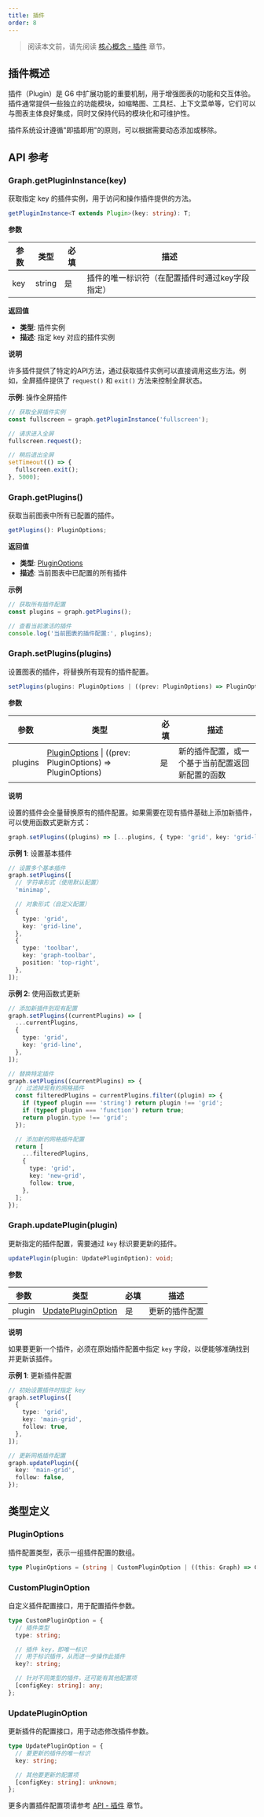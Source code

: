 ```yaml
---
title: 插件
order: 8
---
```


> 阅读本文前，请先阅读 [核心概念 - 插件](/manual/core-concept/plugin) 章节。

## 插件概述

插件（Plugin）是 G6 中扩展功能的重要机制，用于增强图表的功能和交互体验。插件通常提供一些独立的功能模块，如缩略图、工具栏、上下文菜单等，它们可以与图表主体良好集成，同时又保持代码的模块化和可维护性。

插件系统设计遵循"即插即用"的原则，可以根据需要动态添加或移除。

## API 参考

### Graph.getPluginInstance(key)

获取指定 key 的插件实例，用于访问和操作插件提供的方法。

```typescript
getPluginInstance<T extends Plugin>(key: string): T;
```

**参数**

| 参数 | 类型   | 必填 | 描述                                            |
| ---- | ------ | ---- | ----------------------------------------------- |
| key  | string | 是   | 插件的唯一标识符（在配置插件时通过key字段指定） |

**返回值**

- **类型**: 插件实例
- **描述**: 指定 key 对应的插件实例

**说明**

许多插件提供了特定的API方法，通过获取插件实例可以直接调用这些方法。例如，全屏插件提供了 `request()` 和 `exit()` 方法来控制全屏状态。

**示例**: 操作全屏插件

```typescript
// 获取全屏插件实例
const fullscreen = graph.getPluginInstance('fullscreen');

// 请求进入全屏
fullscreen.request();

// 稍后退出全屏
setTimeout(() => {
  fullscreen.exit();
}, 5000);
```

### Graph.getPlugins()

获取当前图表中所有已配置的插件。

```typescript
getPlugins(): PluginOptions;
```

**返回值**

- **类型**: [PluginOptions](#pluginoptions)
- **描述**: 当前图表中已配置的所有插件

**示例**

```typescript
// 获取所有插件配置
const plugins = graph.getPlugins();

// 查看当前激活的插件
console.log('当前图表的插件配置:', plugins);
```

### Graph.setPlugins(plugins)

设置图表的插件，将替换所有现有的插件配置。

```typescript
setPlugins(plugins: PluginOptions | ((prev: PluginOptions) => PluginOptions)): void;
```

**参数**

| 参数    | 类型                                                                        | 必填 | 描述                                             |
| ------- | --------------------------------------------------------------------------- | ---- | ------------------------------------------------ |
| plugins | [PluginOptions](#pluginoptions) \| ((prev: PluginOptions) => PluginOptions) | 是   | 新的插件配置，或一个基于当前配置返回新配置的函数 |

**说明**

设置的插件会全量替换原有的插件配置。如果需要在现有插件基础上添加新插件，可以使用函数式更新方式：

```typescript
graph.setPlugins((plugins) => [...plugins, { type: 'grid', key: 'grid-line' }]);
```

**示例 1**: 设置基本插件

```typescript
// 设置多个基本插件
graph.setPlugins([
  // 字符串形式（使用默认配置）
  'minimap',

  // 对象形式（自定义配置）
  {
    type: 'grid',
    key: 'grid-line',
  },
  {
    type: 'toolbar',
    key: 'graph-toolbar',
    position: 'top-right',
  },
]);
```

**示例 2**: 使用函数式更新

```typescript
// 添加新插件到现有配置
graph.setPlugins((currentPlugins) => [
  ...currentPlugins,
  {
    type: 'grid',
    key: 'grid-line',
  },
]);

// 替换特定插件
graph.setPlugins((currentPlugins) => {
  // 过滤掉现有的网格插件
  const filteredPlugins = currentPlugins.filter((plugin) => {
    if (typeof plugin === 'string') return plugin !== 'grid';
    if (typeof plugin === 'function') return true;
    return plugin.type !== 'grid';
  });

  // 添加新的网格插件配置
  return [
    ...filteredPlugins,
    {
      type: 'grid',
      key: 'new-grid',
      follow: true,
    },
  ];
});
```

### Graph.updatePlugin(plugin)

更新指定的插件配置，需要通过 `key` 标识要更新的插件。

```typescript
updatePlugin(plugin: UpdatePluginOption): void;
```

**参数**

| 参数   | 类型                                      | 必填 | 描述           |
| ------ | ----------------------------------------- | ---- | -------------- |
| plugin | [UpdatePluginOption](#updatepluginoption) | 是   | 更新的插件配置 |

**说明**

如果要更新一个插件，必须在原始插件配置中指定 `key` 字段，以便能够准确找到并更新该插件。

**示例 1**: 更新插件配置

```typescript
// 初始设置插件时指定 key
graph.setPlugins([
  {
    type: 'grid',
    key: 'main-grid',
    follow: true,
  },
]);

// 更新网格插件配置
graph.updatePlugin({
  key: 'main-grid',
  follow: false,
});
```

## 类型定义

### PluginOptions

插件配置类型，表示一组插件配置的数组。

```typescript
type PluginOptions = (string | CustomPluginOption | ((this: Graph) => CustomPluginOption))[];
```

### CustomPluginOption

自定义插件配置接口，用于配置插件参数。

```typescript
type CustomPluginOption = {
  // 插件类型
  type: string;

  // 插件 key，即唯一标识
  // 用于标识插件，从而进一步操作此插件
  key?: string;

  // 针对不同类型的插件，还可能有其他配置项
  [configKey: string]: any;
};
```

### UpdatePluginOption

更新插件的配置接口，用于动态修改插件参数。

```typescript
type UpdatePluginOption = {
  // 要更新的插件的唯一标识
  key: string;

  // 其他要更新的配置项
  [configKey: string]: unknown;
};
```

更多内置插件配置项请参考 [API - 插件](/api/plugins/background) 章节。
